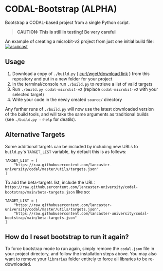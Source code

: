 # CODAL-Bootstrap (ALPHA)

Bootstrap a CODAL-based project from a single Python script.

>**CAUTION: This is still in testing! Be very careful**

An example of creating a microbit-v2 project from just one initial build file:
[![asciicast](https://asciinema.org/a/9UiUwL1klBN58UYuqDJo1IY1E.svg)](https://asciinema.org/a/9UiUwL1klBN58UYuqDJo1IY1E)

## Usage

1. Download a copy of `./build.py` ( [curl/wget/download link](https://raw.githubusercontent.com/lancaster-university/codal-bootstrap/feature/tiny/build.py) ) from this repository and put in a new folder for your project
2. In the terminal/console run `./build.py` to retrieve a list of valid targets
3. Run `./build.py codal-microbit-v2` (replace `codal-microbit-v2` with your selected target)
4. Write your code in the newly created `source/` directory

Any further runs of `./build.py` will now use the latest downloaded version of the build tools, and will take the same arguments as traditional builds (see `./build.py --help` for deatils).

## Alternative Targets

Some additional targets can be included by including new URLs to `build.py`'s `TARGET_LIST` variable, by default this is as follows:

```
TARGET_LIST = [
    "https://raw.githubusercontent.com/lancaster-university/codal/master/utils/targets.json"
]
```

To add the beta-targets list, include the URL: `https://raw.githubusercontent.com/lancaster-university/codal-bootstrap/main/beta-targets.json` like so:

```
TARGET_LIST = [
    "https://raw.githubusercontent.com/lancaster-university/codal/master/utils/targets.json",
    "https://raw.githubusercontent.com/lancaster-university/codal-bootstrap/main/beta-targets.json"
]
```

## How do I reset bootstrap to run it again?

To force bootstrap mode to run again, simply remove the `codal.json` file in your project directory, and follow the installation steps above.
You may also want to remove your `libraries` folder entirely to force all libraries to be re-downloaded.
